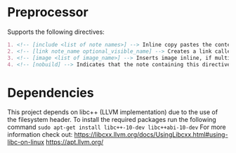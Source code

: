 # Preprocessor

Supports the following directives:
```md
1. <!-- [include <list of note names>] --> Inline copy pastes the content of each note name listed in order, equivalent to a C #include preprocessor directive
2. <!-- [link note_name optional_visible_name] --> Creates a link called optional_visible_name if present, other wise called note_name and links to the note called note_name
3. <!-- [image <list of image_name>] --> Inserts image inline, if multiple images are specified, they are placed horizontally adjacent in the note
4. <!-- [nobuild] --> Indicates that the note containing this directive should not be displayed in any filter in the build subtree. The note will still exist under `build/.flat_notes`
```
# Dependencies
This project depends on libc++ (LLVM implementation) due to the use of the filesystem header. To install the required packages run the following command
`sudo apt-get install libc++-10-dev libc++abi-10-dev`
For more information check out:
https://libcxx.llvm.org/docs/UsingLibcxx.html#using-libc-on-linux
https://apt.llvm.org/

<!-- # Testing
To run the suite of tests using google tests, run the following commands:
1. `sudo apt install libgtest-dev`
This will install the google testing libraries under `/usr/src`
2. ```bash
cd /usr/src/googletest/googletest
sudo mkdir build
cd build
sudo mkdir /usr/lib/googletest
```
3. ```bash
sudo cmake ..
sudo make
sudo cp lib/*.a /usr/lib/googletest
```
4. ```bash
sudo mkdir /usr/local/lib/googletest
sudo ln -s /usr/lib/googletest/libgtest.a /usr/local/lib/googletest/libgtest.a
sudo ln -s /usr/lib/googletest/libgtest_main.a /usr/local/lib/googletest/libgtest_main.a
```
5. `cd [back to root of preprocessor directory]`
6. `make test`
7. `./unitTests` -->
